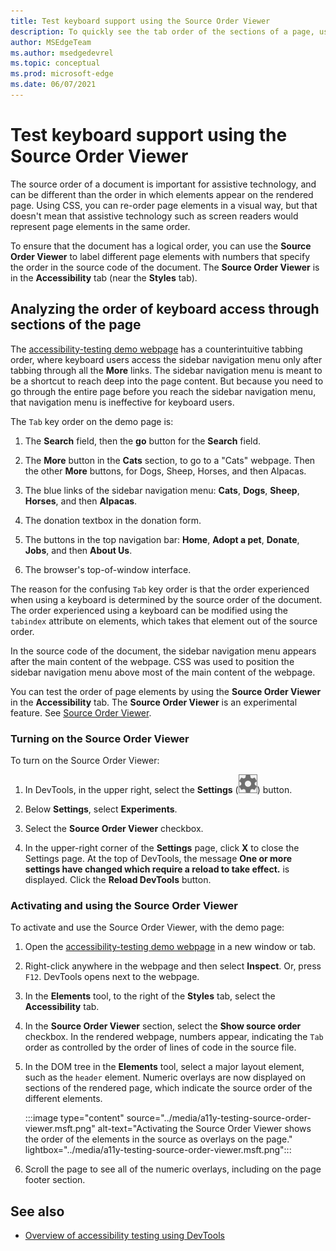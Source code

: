 ```yaml
---
title: Test keyboard support using the Source Order Viewer
description: To quickly see the tab order of the sections of a page, use the Source Order Viewer in the Accessibility tool, to the right of the Styles tab.
author: MSEdgeTeam
ms.author: msedgedevrel
ms.topic: conceptual
ms.prod: microsoft-edge
ms.date: 06/07/2021
---
```

# Test keyboard support using the Source Order Viewer

The source order of a document is important for assistive technology, and can be different than the order in which elements appear on the rendered page.  Using CSS, you can re-order page elements in a visual way, but that doesn't mean that assistive technology such as screen readers would represent page elements in the same order.

To ensure that the document has a logical order, you can use the **Source Order Viewer** to label different page elements with numbers that specify the order in the source code of the document.  The **Source Order Viewer** is in the **Accessibility** tab (near the **Styles** tab).


<!-- ====================================================================== -->
## Analyzing the order of keyboard access through sections of the page

The [accessibility-testing demo webpage](https://microsoftedge.github.io/Demos/devtools-a11y-testing/) has a counterintuitive tabbing order, where keyboard users access the sidebar navigation menu only after tabbing through all the **More** links.  The sidebar navigation menu is meant to be a shortcut to reach deep into the page content.  But because you need to go through the entire page before you reach the sidebar navigation menu, that navigation menu is ineffective for keyboard users.

The `Tab` key order on the demo page is:

1. The **Search** field, then the **go** button for the **Search** field.

1. The **More** button in the **Cats** section, to go to a "Cats" webpage.  Then the other **More** buttons, for Dogs, Sheep, Horses, and then Alpacas.

1. The blue links of the sidebar navigation menu: **Cats**, **Dogs**, **Sheep**, **Horses**, and then **Alpacas**.

1. The donation textbox in the donation form.

1. The buttons in the top navigation bar: **Home**, **Adopt a pet**, **Donate**, **Jobs**, and then **About Us**.

1. The browser's top-of-window interface.

The reason for the confusing `Tab` key order is that the order experienced when using a keyboard is determined by the source order of the document.  The order experienced using a keyboard can be modified using the `tabindex` attribute on elements, which takes that element out of the source order.

In the source code of the document, the sidebar navigation menu appears after the main content of the webpage.  CSS was used to position the sidebar navigation menu above most of the main content of the webpage.

You can test the order of page elements by using the **Source Order Viewer** in the **Accessibility** tab.  The **Source Order Viewer** is an experimental feature. See [Source Order Viewer](../experimental-features/index.md#source-order-viewer).


### Turning on the Source Order Viewer

To turn on the Source Order Viewer:

1. In DevTools, in the upper right, select the **Settings** (![Settings button.](../media/settings-button-icon.msft.png)) button.

1. Below **Settings**, select **Experiments**.

1. Select the **Source Order Viewer** checkbox.

1. In the upper-right corner of the **Settings** page, click **X** to close the Settings page.  At the top of DevTools, the message **One or more settings have changed which require a reload to take effect.** is displayed.  Click the **Reload DevTools** button.


### Activating and using the Source Order Viewer

To activate and use the Source Order Viewer, with the demo page:

1. Open the [accessibility-testing demo webpage](https://microsoftedge.github.io/Demos/devtools-a11y-testing/) in a new window or tab.

1. Right-click anywhere in the webpage and then select **Inspect**.  Or, press `F12`.  DevTools opens next to the webpage.

1. In the **Elements** tool, to the right of the **Styles** tab, select the **Accessibility** tab.

1. In the **Source Order Viewer** section, select the **Show source order** checkbox.  In the rendered webpage, numbers appear, indicating the `Tab` order as controlled by the order of lines of code in the source file.

1. In the DOM tree in the **Elements** tool, select a major layout element, such as the `header` element.  Numeric overlays are now displayed on sections of the rendered page, which indicate the source order of the different elements.

   :::image type="content" source="../media/a11y-testing-source-order-viewer.msft.png" alt-text="Activating the Source Order Viewer shows the order of the elements in the source as overlays on the page." lightbox="../media/a11y-testing-source-order-viewer.msft.png":::

1. Scroll the page to see all of the numeric overlays, including on the page footer section.


<!-- ====================================================================== -->
## See also

*  [Overview of accessibility testing using DevTools](accessibility-testing-in-devtools.md)
